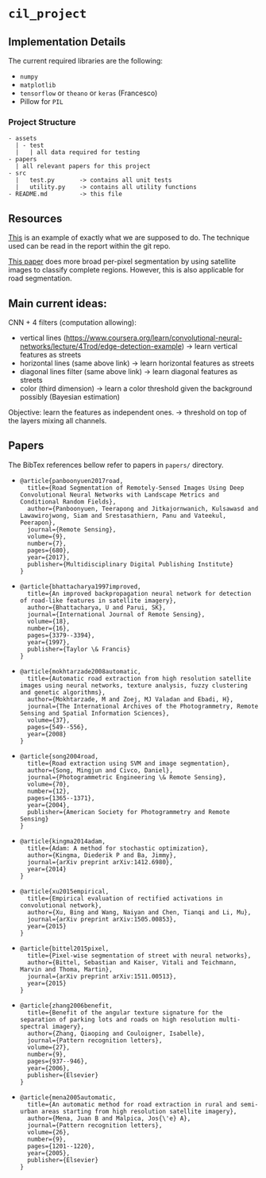 # `cil_project`

## Implementation Details
The current required libraries are the following:

- `numpy`
- `matplotlib`
- `tensorflow` or `theano` or `keras` (Francesco)
- Pillow for `PIL`

### Project Structure
```
- assets
  | - test
  |   | all data required for testing
- papers
  | all relevant papers for this project
- src
  |   test.py       -> contains all unit tests
  |   utility.py    -> contains all utility functions
- README.md         -> this file
```


## Resources
[This](https://github.com/dariopavllo/road-segmentation) is an example of exactly what we are supposed to do. The technique used can be read in the report within the git repo.

[This paper](http://www.mdpi.com/2072-4292/8/4/329/html) does more broad per-pixel segmentation by using satellite images to classify complete regions. However, this is also applicable for road segmentation.

## Main current ideas:

CNN + 4 filters (computation allowing):

- vertical lines (https://www.coursera.org/learn/convolutional-neural-networks/lecture/4Trod/edge-detection-example) -> learn vertical features as streets
- horizontal lines (same above link) -> learn horizontal features as streets
- diagonal lines filter (same above link) -> learn diagonal features as streets
- color (third dimension) -> learn a color threshold given the background possibly (Bayesian estimation)


Objective: learn the features as independent ones.
->  threshold on top of the layers mixing all channels.


## Papers
The BibTex references bellow refer to papers in `papers/` directory.

- ```
  @article{panboonyuen2017road,
    title={Road Segmentation of Remotely-Sensed Images Using Deep Convolutional Neural Networks with Landscape Metrics and Conditional Random Fields},
    author={Panboonyuen, Teerapong and Jitkajornwanich, Kulsawasd and Lawawirojwong, Siam and Srestasathiern, Panu and Vateekul, Peerapon},
    journal={Remote Sensing},
    volume={9},
    number={7},
    pages={680},
    year={2017},
    publisher={Multidisciplinary Digital Publishing Institute}
  }
  ```
- ```
  @article{bhattacharya1997improved,
    title={An improved backpropagation neural network for detection of road-like features in satellite imagery},
    author={Bhattacharya, U and Parui, SK},
    journal={International Journal of Remote Sensing},
    volume={18},
    number={16},
    pages={3379--3394},
    year={1997},
    publisher={Taylor \& Francis}
  }
  ```
- ```
  @article{mokhtarzade2008automatic,
    title={Automatic road extraction from high resolution satellite images using neural networks, texture analysis, fuzzy clustering   and genetic algorithms},
    author={Mokhtarzade, M and Zoej, MJ Valadan and Ebadi, H},
    journal={The International Archives of the Photogrammetry, Remote Sensing and Spatial Information Sciences},
    volume={37},
    pages={549--556},
    year={2008}
  }
  ```
- ```
  @article{song2004road,
    title={Road extraction using SVM and image segmentation},
    author={Song, Mingjun and Civco, Daniel},
    journal={Photogrammetric Engineering \& Remote Sensing},
    volume={70},
    number={12},
    pages={1365--1371},
    year={2004},
    publisher={American Society for Photogrammetry and Remote Sensing}
  }
  ```
- ```
  @article{kingma2014adam,
    title={Adam: A method for stochastic optimization},
    author={Kingma, Diederik P and Ba, Jimmy},
    journal={arXiv preprint arXiv:1412.6980},
    year={2014}
  }
  ```
- ```
  @article{xu2015empirical,
    title={Empirical evaluation of rectified activations in convolutional network},
    author={Xu, Bing and Wang, Naiyan and Chen, Tianqi and Li, Mu},
    journal={arXiv preprint arXiv:1505.00853},
    year={2015}
  }
  ```
- ```
  @article{bittel2015pixel,
    title={Pixel-wise segmentation of street with neural networks},
    author={Bittel, Sebastian and Kaiser, Vitali and Teichmann, Marvin and Thoma, Martin},
    journal={arXiv preprint arXiv:1511.00513},
    year={2015}
  }
  ```
- ```
  @article{zhang2006benefit,
    title={Benefit of the angular texture signature for the separation of parking lots and roads on high resolution multi-spectral imagery},
    author={Zhang, Qiaoping and Couloigner, Isabelle},
    journal={Pattern recognition letters},
    volume={27},
    number={9},
    pages={937--946},
    year={2006},
    publisher={Elsevier}
  }
  ```
- ```
  @article{mena2005automatic,
    title={An automatic method for road extraction in rural and semi-urban areas starting from high resolution satellite imagery},
    author={Mena, Juan B and Malpica, Jos{\'e} A},
    journal={Pattern recognition letters},
    volume={26},
    number={9},
    pages={1201--1220},
    year={2005},
    publisher={Elsevier}
  }
  ```

